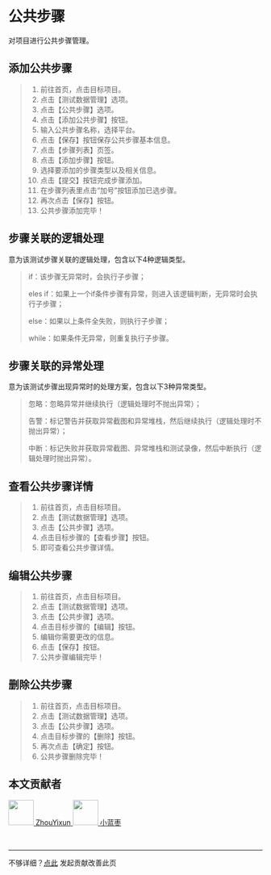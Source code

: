 # 公共步骤
对项目进行公共步骤管理。

## 添加公共步骤

> 1. 前往首页，点击目标项目。
> 2. 点击【测试数据管理】选项。
> 3. 点击【公共步骤】选项。
> 4. 点击【添加公共步骤】按钮。
> 5. 输入公共步骤名称，选择平台。
> 6. 点击【保存】按钮保存公共步骤基本信息。
> 7. 点击【步骤列表】页签。
> 8. 点击【添加步骤】按钮。
> 9. 选择要添加的步骤类型以及相关信息。
> 10. 点击【提交】按钮完成步骤添加。
> 11. 在步骤列表里点击“加号”按钮添加已选步骤。
> 12. 再次点击【保存】按钮。
> 13. 公共步骤添加完毕！

## 步骤关联的逻辑处理
意为该测试步骤关联的逻辑处理，包含以下4种逻辑类型。

> if：该步骤无异常时，会执行子步骤；
> 
> eles if：如果上一个if条件步骤有异常，则进入该逻辑判断，无异常时会执行子步骤；
> 
> else：如果以上条件全失败，则执行子步骤；
> 
> while：如果条件无异常，则重复执行子步骤。

## 步骤关联的异常处理
意为该测试步骤出现异常时的处理方案，包含以下3种异常类型。

> 忽略：忽略异常并继续执行（逻辑处理时不抛出异常）；
> 
> 告警：标记警告并获取异常截图和异常堆栈，然后继续执行（逻辑处理时不抛出异常）；
> 
> 中断：标记失败并获取异常截图、异常堆栈和测试录像，然后中断执行（逻辑处理时抛出异常）。

## 查看公共步骤详情

> 1. 前往首页，点击目标项目。
> 2. 点击【测试数据管理】选项。
> 3. 点击【公共步骤】选项。
> 4. 点击目标步骤的【查看步骤】按钮。
> 5. 即可查看公共步骤详情。

## 编辑公共步骤

> 1. 前往首页，点击目标项目。
> 2. 点击【测试数据管理】选项。
> 3. 点击【公共步骤】选项。
> 4. 点击目标步骤的【编辑】按钮。
> 5. 编辑你需要更改的信息。
> 6. 点击【保存】按钮。
> 7. 公共步骤编辑完毕！

## 删除公共步骤

> 1. 前往首页，点击目标项目。
> 2. 点击【测试数据管理】选项。
> 3. 点击【公共步骤】选项。
> 4. 点击目标步骤的【删除】按钮。
> 5. 再次点击【确定】按钮。
> 6. 公共步骤删除完毕！

## 本文贡献者
<div class="cont">
<a href="https://gitee.com/ZhouYixun" target="_blank">
<img src="https://portrait.gitee.com/uploads/avatars/user/2698/8096045_ZhouYixun_1645499109.png!avatar100" width="50"/>
<span>ZhouYixun</span>
</a>
<a href="https://gitee.com/xlanzao" target="_blank">
<img src="https://portrait.gitee.com/uploads/avatars/user/3670/11010724_xlanzao_1653205908.png!avatar100" width="50"/>
<span>小蓝枣</span>
</a>
</div>


&nbsp;
&nbsp;
***
不够详细？[点此](https://gitee.com/sonic-cloud/sonic-cloud/edit/master/src/markdown/doc/doc-pub.md) 发起贡献改善此页